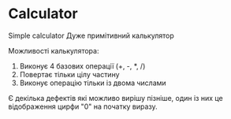 # Calculator
 Simple calculator
 Дуже примітивний калькулятор

 Можливості калькулятора:
 1) Виконує 4 базових операції (+, -, *, /)
 2) Повертає тільки цілу частину
 3) Виконує операцію тільки із двома числами

 Є декілька дефектів які можливо вирішу пізніше, один із них це відображення цирфи "0" на початку виразу.



